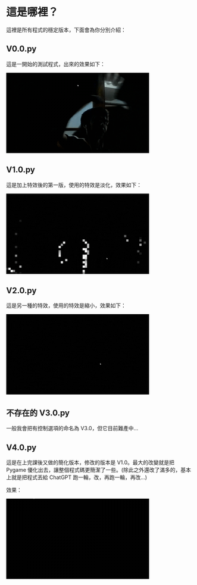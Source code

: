 # 這是哪裡？

這裡是所有程式的穩定版本，下面會為你分別介紹：

## V0.0.py

這是一開始的測試程式，出來的效果如下：

![image](https://github.com/happpycorn/Mirro_detectMove/blob/main/Image/V0.0Image.gif)

## V1.0.py

這是加上特效後的第一版，使用的特效是淡化，效果如下：

![image](https://github.com/happpycorn/Mirro_detectMove/blob/main/Image/V1.0Image.gif)

## V2.0.py

這是另一種的特效，使用的特效是縮小，效果如下：

![image](https://github.com/happpycorn/Mirro_detectMove/blob/main/Image/V2.0Image.gif)

## 不存在的 V3.0.py

一般我會把有控制選項的命名為 V3.0，但它目前難產中...

## V4.0.py

這是在上完課後又做的簡化版本，修改的版本是 V1.0。最大的改變就是把 Pygame 優化出去，讓整個程式碼更簡潔了一些。(除此之外還改了滿多的，基本上就是把程式丟給 ChatGPT 跑一輪，改，再跑一輪，再改...)

效果：

![image](https://github.com/happpycorn/Mirro_detectMove/blob/main/Image/V4.0Image.gif)
